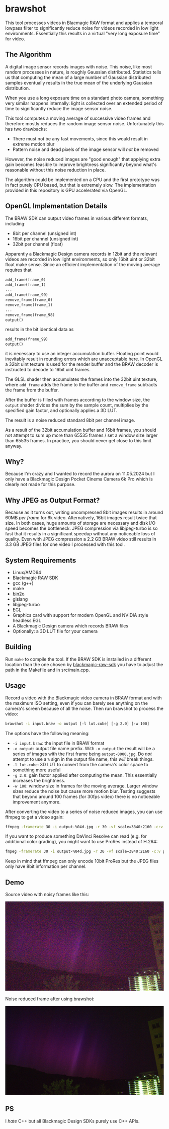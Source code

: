 brawshot
========

This tool processes videos in Blacmagic RAW format and applies a temporal
lowpass filter to significantly reduce noise for videos recorded in low light
environments. Essentially this results in a virtual "very long exposure time"
for video.


The Algorithm
-------------

A digital image sensor records images with noise. This noise, like most random
processes in nature, is roughly Gaussian distributed. Statistics tells us that
computing the mean of a large number of Gaussian distributed samples eventually
results in the true mean of the underlying Gaussian distribution.

When you use a long exposure time on a standard photo camera, something very
similar happens internally: light is collected over an extended period of time
to significantly reduce the image sensor noise.

This tool computes a moving average of successive video frames and therefore
mostly reduces the random image sensor noise. Unfortunately this has two
drawbacks:

- There must not be any fast movements, since this would result in extreme
  motion blur
- Pattern noise and dead pixels of the image sensor will *not* be removed

However, the noise reduced images are "good enough" that applying extra gain
becomes feasible to improve brightness significantly beyond what's reasonable
without this noise reduction in place.

The algorithm could be implemented on a CPU and the first prototype was in fact
purely CPU based, but that is extremely slow. The implementation provided in
this repository is GPU accelerated via OpenGL.


OpenGL Implementation Details
-----------------------------

The BRAW SDK can output video frames in various different formats, including:

- 8bit per channel (unsigned int)
- 16bit per channel (unsigned int)
- 32bit per channel (float)

Apparently a Blackmagic Design camera records in 12bit and the relevant videos
are recorded in low light environments, so only 16bit uint or 32bit float make
sense. Since an efficient implementation of the moving average requires that

```
add_frame(frame_0)
add_frame(frame_1)
...
add_frame(frame_99)
remove_frame(frame_0)
remove_frame(frame_1)
...
remove_frame(frame_98)
output()
```

results in the bit identical data as

```
add_frame(frame_99)
output()
```

it is necessary to use an integer accumulation buffer. Floating point would
inevitably result in rounding errors which are unacceptable here. In OpenGL a
32bit uint texture is used for the render buffer and the BRAW decoder is
instructed to decode to 16bit uint frames.

The GLSL shader then accumulates the frames into the 32bit uint texture, where
`add_frame` adds the frame to the buffer and `remove_frame` subtracts the frame
from the buffer.

After the buffer is filled with frames according to the window size, the
`output` shader divides the sum by the sample count, multiplies by the
specified gain factor, and optionally applies a 3D LUT.

The result is a noise reduced standard 8bit per channel image.

As a result of the 32bit accumulation buffer and 16bit frames, you should not
attempt to sum up more than 65535 frames / set a window size larger than 65535
frames. In practice, you should never get close to this limit anyway.


Why?
----

Because I'm crazy and I wanted to record the aurora on 11.05.2024 but I only
have a Blackmagic Design Pocket Cinema Camera 6k Pro which is clearly not made
for this purpose.


Why JPEG as Output Format?
--------------------------

Because as it turns out, writing uncompressed 8bit images results in around
60MB _per frame_ for 6k video. Alternatively, 16bit images result twice that
size. In both cases, huge amounts of storage are necessary and disk I/O speed
becomes the bottleneck. JPEG compression via libjpeg-turbo is so fast that it
results in a significant speedup without any noticeable loss of quality. Even
with JPEG compression a 2.2 GB BRAW video still results in 3.3 GB JPEG files for
one video I processed with this tool.


System Requirements
-------------------

- Linux/AMD64
- Blackmagic RAW SDK
- gcc (g++)
- make
- [bin2o](https://github.com/hackyourlife/bin2o)
- glslang
- libjpeg-turbo
- EGL
- Graphics card with support for modern OpenGL and NVIDIA style headless EGL
- A Blackmagic Design camera which records BRAW files
- Optionally: a 3D LUT file for your camera


Building
--------

Run `make` to compile the tool. If the BRAW SDK is installed in a different
location than the one chosen by
[blackmagic-raw-sdk](https://aur.archlinux.org/packages/blackmagic-raw-sdk) you
have to adjust the path in the Makefile and in src/main.cpp.


Usage
-----

Record a video with the Blackmagic video camera in BRAW format and with the
maximum ISO setting, even if you can barely see anything on the camera's screen
because of all the noise. Then run brawshot to process the video:

```sh
brawshot -i input.braw -o output [-l lut.cube] [-g 2.0] [-w 100]
```

The options have the following meaning:
- `-i input.braw`: the input file in BRAW format
- `-o output`: output file name prefix. With `-o output` the result will be a
  series of images with the first frame being `output-0000.jpg`. Do _not_
  attempt to use a `%` sign in the output file name, this _will_ break things.
- `-l lut.cube`: 3D LUT to convert from the camera's color space to something
  more useful
- `-g 2.0`: gain factor applied after computing the mean. This essentially
  increases the brightness.
- `-w 100`: window size in frames for the moving average. Larger window sizes
  reduce the noise but cause more motion blur. Testing suggests that beyond
  around 100 frames (for 30fps video) there is no noticeable improvement
  anymore.

After converting the video to a series of noise reduced images, you can use
ffmpeg to get a video again:

```sh
ffmpeg -framerate 30 -i output-%04d.jpg -r 30 -vf scale=3840:2160 -c:v libx264 -preset slow -crf 18 -pix_fmt yuv420p -movflags +faststart output.mp4
```

If you want to produce something DaVinci Resolve can read (e.g. for additional
color grading), you might want to use ProRes instead of H.264:

```sh
fmpeg -framerate 30 -i output-%04d.jpg -r 30 -vf scale=3840:2160 -c:v prores_ks -profile:v 3 -vendor apl0 -pix_fmt yuv422p10le output.mov
```

Keep in mind that ffmpeg can only encode 10bit ProRes but the JPEG files only
have 8bit information per channel.


Demo
----

Source video with noisy frames like this:

![Noisy frame](https://raw.githubusercontent.com/hackyourlife/brawshot/master/doc/noisy.jpg)

Noise reduced frame after using brawshot:

![Noise reduced frame](https://raw.githubusercontent.com/hackyourlife/brawshot/master/doc/output.jpg)


PS
--

I *hate* C++ but all Blackmagic Design SDKs purely use C++ APIs.
